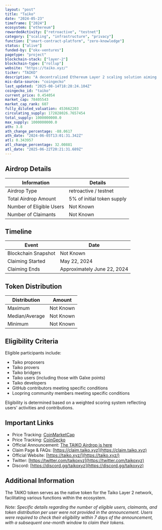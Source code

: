 ```yaml
---
layout: "post"
title: "Taiko"
date: "2024-05-23"
timeframe: ["2024"]
ecosystem: ["ethereum"]
rewardedActivity: ["retroactive", "testnet"]
category: ["scaling", "infrastructure", "privacy"]
function: ["smart-contract-platform", "zero-knowledge"]
status: ["alive"]
funded-by: ["okx-ventures"]
pagetype: "project"
blockchain-stack: ["layer-2"]
blockchain-type: ["rollup"]
website: "https://taiko.xyz/"
ticker: "TAIKO"
description: "A decentralized Ethereum Layer 2 scaling solution aiming to enhance Ethereum's scalability and usability."
mis-data-source: "coingecko"
last_updated: "2025-08-14T18:28:24.104Z"
coingecko_id: "taiko"
current_price: 0.454054
market_cap: 78405543
market_cap_rank: 607
fully_diluted_valuation: 453662203
circulating_supply: 172828026.7657454
total_supply: 1000000000.0
max_supply: 1000000000.0
ath: 3.8
ath_change_percentage: -88.0617
ath_date: "2024-06-05T13:01:31.342Z"
atl: 0.343957
atl_change_percentage: 32.00881
atl_date: "2025-06-22T20:21:31.689Z"
---
```


## Airdrop Details

| Information              | Details                    |
| ------------------------ | -------------------------- |
| Airdrop Type             | retroactive / testnet      |
| Total Airdrop Amount     | 5% of initial token supply |
| Number of Eligible Users | Not Known                  |
| Number of Claimants      | Not Known                  |

## Timeline

| Event               | Date                        |
| ------------------- | --------------------------- |
| Blockchain Snapshot | Not Known                   |
| Claiming Started    | May 22, 2024                |
| Claiming Ends       | Approximately June 22, 2024 |

## Token Distribution

| Distribution   | Amount    |
| -------------- | --------- |
| Maximum        | Not Known |
| Median/Average | Not Known |
| Minimum        | Not Known |

## Eligibility Criteria

Eligible participants include:

- Taiko proposers
- Taiko provers
- Taiko bridgers
- Taiko users (including those with Galxe points)
- Taiko developers
- GitHub contributors meeting specific conditions
- Loopring community members meeting specific conditions

Eligibility is determined based on a weighted scoring system reflecting users' activities and contributions.

## Important Links

- Price Tracking: [CoinMarketCap](https://coinmarketcap.com/currencies/taiko)
- Price Tracking: [CoinGecko](https://www.coingecko.com/en/coins/taiko)
- Official Announcement: [The TAIKO Airdrop is here](https://taiko.mirror.xyz/RjxK3mrDw_ek1w-P768h0Oqghpv8pdfSQ-A51n-izZg)
- Claim Page & FAQs: [https://claim.taiko.xyz](https://claim.taiko.xyz)
- Official Website: [https://taiko.xyz/](https://taiko.xyz/)
- Twitter: [https://twitter.com/taikoxyz](https://twitter.com/taikoxyz)
- Discord: [https://discord.gg/taikoxyz](https://discord.gg/taikoxyz)

## Additional Information

The TAIKO token serves as the native token for the Taiko Layer 2 network, facilitating various functions within the ecosystem.

*Note: Specific details regarding the number of eligible users, claimants, and token distribution per user were not provided in the announcement. Users were required to check their eligibility within 7 days of the announcement, with a subsequent one-month window to claim their tokens.*